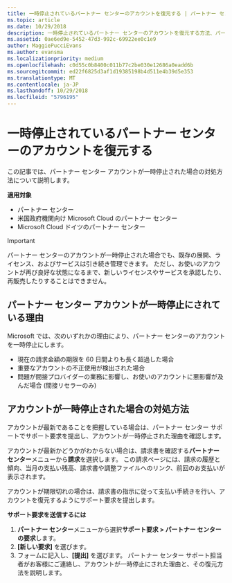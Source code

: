 ```yaml
---
title: 一時停止されているパートナー センターのアカウントを復元する | パートナー センター
ms.topic: article
ms.date: 10/29/2018
description: 一時停止されているパートナー センターのアカウントを復元する方法、パートナー アカウントが一時停止される理由、および一時停止されているときにアカウントを使用する方法について説明します。
ms.assetid: 0ae6ed9e-5452-47d3-992c-69922ee0c1e9
author: MaggiePucciEvans
ms.author: evansma
ms.localizationpriority: medium
ms.openlocfilehash: c0d55c0b8400c011b77c2be030e12686a0eadd6b
ms.sourcegitcommit: ed22f6825d3af1d19385198b4d511e4b39d5e353
ms.translationtype: MT
ms.contentlocale: ja-JP
ms.lasthandoff: 10/29/2018
ms.locfileid: "5796195"
---
```

# <a name="restore-a-suspended-partner-center-account"></a>一時停止されているパートナー センターのアカウントを復元する

この記事では、パートナー センター アカウントが一時停止された場合の対処方法について説明します。

**適用対象**

-  パートナー センター
-  米国政府機関向け Microsoft Cloud のパートナー センター
-  Microsoft Cloud ドイツのパートナー センター

> [!IMPORTANT]  
> パートナー センターのアカウントが一時停止された場合でも、既存の展開、ライセンス、およびサービスは引き続き管理できます。 ただし、お使いのアカウントが再び良好な状態になるまで、新しいライセンスやサービスを承認したり、再販売したりすることはできません。

## <a name="why-partner-center-accounts-are-suspended"></a>パートナー センター アカウントが一時停止にされている理由

Microsoft では、次のいずれかの理由により、パートナー センターのアカウントを一時停止にします。

- 現在の請求金額の期限を 60 日間よりも長く超過した場合 
- 重要なアカウントの不正使用が検出された場合
- 問題が間接プロバイダーの業務に影響し、お使いのアカウントに悪影響が及んだ場合 (間接リセラーのみ)

## <a name="what-to-do-if-your-account-is-suspended"></a>アカウントが一時停止された場合の対処方法

アカウントが最新であることを把握している場合は、パートナー センター サポートでサポート要求を提出し、アカウントが一時停止された理由を確認します。 

アカウントが最新かどうかがわからない場合は、請求書を確認する**パートナー センター**メニューから**請求**を選択します。 この請求ページには、請求の履歴と傾向、当月の支払い残高、請求書や調整ファイルへのリンク、前回のお支払いが表示されます。

アカウントが期限切れの場合は、請求書の指示に従って支払い手続きを行い、アカウントを復元するようにサポート要求を提出します。 

**サポート要求を送信するには**

1.  **パートナー センター**メニューから選択**サポート要求 > パートナー センターの要求**します。
2.  **[新しい要求]** を選びます。 
3.  フォームに記入し、**[提出]** を選びます。 パートナー センター サポート担当者がお客様にご連絡し、アカウントが一時停止にされた理由と、その復元方法を説明します。



